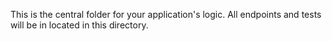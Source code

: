 This is the central folder for your application's logic. All endpoints and tests will be in located in this directory.